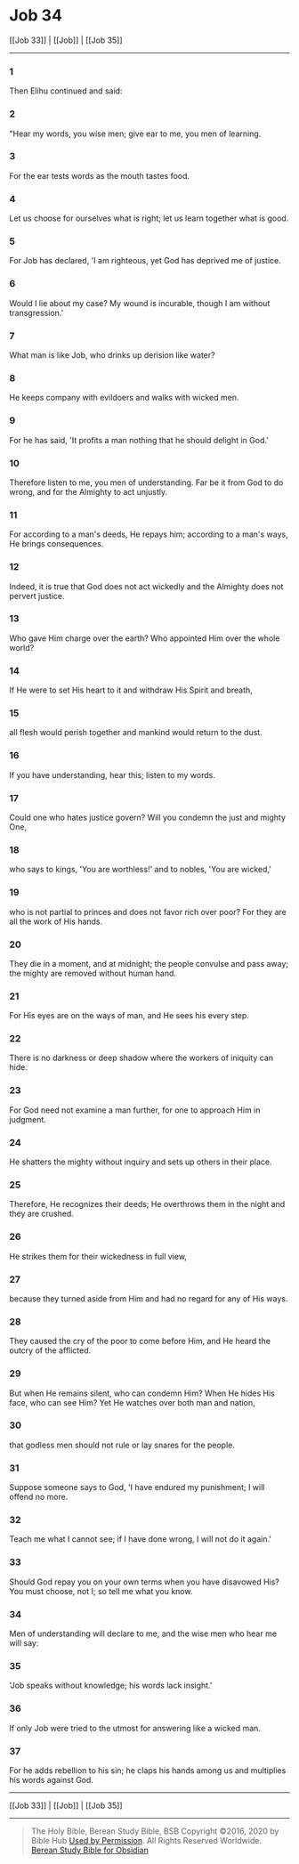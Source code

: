 # Job 34

[[Job 33]] | [[Job]] | [[Job 35]]

---

### 1
Then Elihu continued and said:

### 2
"Hear my words, you wise men; give ear to me, you men of learning.

### 3
For the ear tests words as the mouth tastes food.

### 4
Let us choose for ourselves what is right; let us learn together what is good.

### 5
For Job has declared, 'I am righteous, yet God has deprived me of justice.

### 6
Would I lie about my case? My wound is incurable, though I am without transgression.'

### 7
What man is like Job, who drinks up derision like water?

### 8
He keeps company with evildoers and walks with wicked men.

### 9
For he has said, 'It profits a man nothing that he should delight in God.'

### 10
Therefore listen to me, you men of understanding. Far be it from God to do wrong, and for the Almighty to act unjustly.

### 11
For according to a man's deeds, He repays him; according to a man's ways, He brings consequences.

### 12
Indeed, it is true that God does not act wickedly and the Almighty does not pervert justice.

### 13
Who gave Him charge over the earth? Who appointed Him over the whole world?

### 14
If He were to set His heart to it and withdraw His Spirit and breath,

### 15
all flesh would perish together and mankind would return to the dust.

### 16
If you have understanding, hear this; listen to my words.

### 17
Could one who hates justice govern? Will you condemn the just and mighty One,

### 18
who says to kings, 'You are worthless!' and to nobles, 'You are wicked,'

### 19
who is not partial to princes and does not favor rich over poor? For they are all the work of His hands.

### 20
They die in a moment, and at midnight; the people convulse and pass away; the mighty are removed without human hand.

### 21
For His eyes are on the ways of man, and He sees his every step.

### 22
There is no darkness or deep shadow where the workers of iniquity can hide.

### 23
For God need not examine a man further, for one to approach Him in judgment.

### 24
He shatters the mighty without inquiry and sets up others in their place.

### 25
Therefore, He recognizes their deeds; He overthrows them in the night and they are crushed.

### 26
He strikes them for their wickedness in full view,

### 27
because they turned aside from Him and had no regard for any of His ways.

### 28
They caused the cry of the poor to come before Him, and He heard the outcry of the afflicted.

### 29
But when He remains silent, who can condemn Him? When He hides His face, who can see Him? Yet He watches over both man and nation,

### 30
that godless men should not rule or lay snares for the people.

### 31
Suppose someone says to God, 'I have endured my punishment; I will offend no more.

### 32
Teach me what I cannot see; if I have done wrong, I will not do it again.'

### 33
Should God repay you on your own terms when you have disavowed His? You must choose, not I; so tell me what you know.

### 34
Men of understanding will declare to me, and the wise men who hear me will say:

### 35
'Job speaks without knowledge; his words lack insight.'

### 36
If only Job were tried to the utmost for answering like a wicked man.

### 37
For he adds rebellion to his sin; he claps his hands among us and multiplies his words against God.

---

[[Job 33]] | [[Job]] | [[Job 35]]

---

> The Holy Bible, Berean Study Bible, BSB
> Copyright &copy;2016, 2020 by Bible Hub
> [Used by Permission](https://berean.bible/terms.htm). All Rights Reserved Worldwide.
> [Berean Study Bible for Obsidian](https://github.com/gapmiss/berean-study-bible-for-obsidian)

